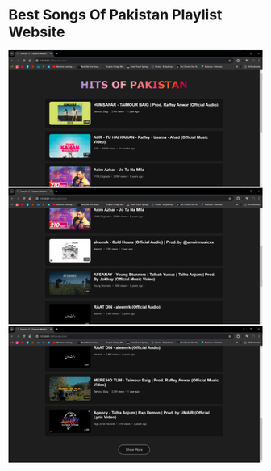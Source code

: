 # Best Songs Of Pakistan Playlist Website

![Alt text](README-IMGS/OUTPUT.png)
![Alt text](README-IMGS/OUTPUT-1.png)
![Alt text](README-IMGS/OUTPUT-2.png)